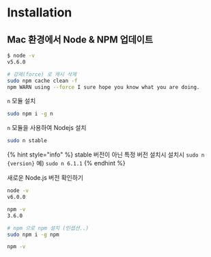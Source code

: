 # Installation

## Mac 환경에서 Node & NPM 업데이트

```bash
$ node -v
v5.6.0

# 강제(force) 로 캐시 삭제
sudo npm cache clean -f
npm WARN using --force I sure hope you know what you are doing.
```

`n` 모듈 설치

```bash
sudo npm i -g n
```

`n` 모듈을 사용하여 Nodejs 설치

```bash
sudo n stable
```

{% hint style="info" %}
stable 버전이 아닌 특정 버전 설치시 설치시 `sudo n {version}` 예\) `sudo n 6.1.1`
{% endhint %}

새로운 Node.js 버전 확인하기

```bash
node -v
v6.0.0
```

```bash
npm -v
3.6.0

# npm 으로 npm 설치 (인셉션..)
sudo npm i -g npm

npm -v
```

